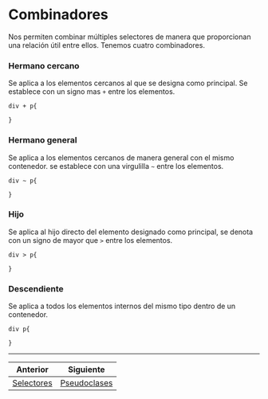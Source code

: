 # Combinadores
Nos permiten combinar múltiples selectores de manera que proporcionan una relación útil entre ellos. Tenemos cuatro combinadores.


### Hermano cercano 
Se aplica a los elementos cercanos al que se designa como principal. Se establece con un signo mas `+` entre los elementos.

```
div + p{

}
```

### Hermano general
Se aplica a los elementos cercanos de manera general con el mismo contenedor. se establece con una virgulilla `~` entre los elementos.

```
div ~ p{

}
```

### Hijo
Se aplica al hijo directo del elemento designado como principal, se denota con un signo de mayor que `>` entre los elementos.

```
div > p{

}
```

### Descendiente
Se aplica a todos los elementos internos del mismo tipo dentro de un contenedor.

```
div p{

}
```
***

| Anterior                   | Siguiente                     |
|----------------------------|-------------------------------|
| [Selectores](/selectores/) | [Pseudoclases](/pseudos/)|
